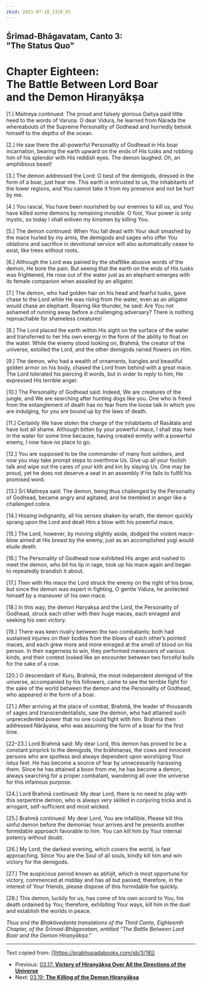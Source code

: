 ```yaml
---
zkid: 2021-07-18_1316_01
---
```


## Śrīmad-Bhāgavatam, Canto 3:<br> "The Status Quo"
# Chapter Eighteen:<br> The Battle Between Lord Boar<br> and the Demon Hiraṇyākṣa

[1.] Maitreya continued: The proud and falsely glorious Daitya paid little heed to the words of Varuṇa. O dear Vidura, he learned from Nārada the whereabouts of the Supreme Personality of Godhead and hurriedly betook himself to the depths of the ocean.

[2.] He saw there the all-powerful Personality of Godhead in His boar incarnation, bearing the earth upward on the ends of His tusks and robbing him of his splendor with His reddish eyes. The demon laughed: Oh, an amphibious beast!

[3.] The demon addressed the Lord: O best of the demigods, dressed in the form of a boar, just hear me. This earth is entrusted to us, the inhabitants of the lower regions, and You cannot take it from my presence and not be hurt by me.

[4.] You rascal, You have been nourished by our enemies to kill us, and You have killed some demons by remaining invisible. O fool, Your power is only mystic, so today I shall enliven my kinsmen by killing You.

[5.] The demon continued: When You fall dead with Your skull smashed by the mace hurled by my arms, the demigods and sages who offer You oblations and sacrifice in devotional service will also automatically cease to exist, like trees without roots.

[6.] Although the Lord was pained by the shaftlike abusive words of the demon, He bore the pain. But seeing that the earth on the ends of His tusks was frightened, He rose out of the water just as an elephant emerges with its female companion when assailed by an alligator.

[7.] The demon, who had golden hair on his head and fearful tusks, gave chase to the Lord while He was rising from the water, even as an alligator would chase an elephant. Roaring like thunder, he said: Are You not ashamed of running away before a challenging adversary? There is nothing reproachable for shameless creatures!

[8.] The Lord placed the earth within His sight on the surface of the water and transferred to her His own energy in the form of the ability to float on the water. While the enemy stood looking on, Brahmā, the creator of the universe, extolled the Lord, and the other demigods rained flowers on Him.

[9.] The demon, who had a wealth of ornaments, bangles and beautiful golden armor on his body, chased the Lord from behind with a great mace. The Lord tolerated his piercing ill words, but in order to reply to him, He expressed His terrible anger.

[10.] The Personality of Godhead said: Indeed, We are creatures of the jungle, and We are searching after hunting dogs like you. One who is freed from the entanglement of death has no fear from the loose talk in which you are indulging, for you are bound up by the laws of death.

[11.] Certainly We have stolen the charge of the inhabitants of Rasātala and have lost all shame. Although bitten by your powerful mace, I shall stay here in the water for some time because, having created enmity with a powerful enemy, I now have no place to go.

[12.] You are supposed to be the commander of many foot soldiers, and now you may take prompt steps to overthrow Us. Give up all your foolish talk and wipe out the cares of your kith and kin by slaying Us. One may be proud, yet he does not deserve a seat in an assembly if he fails to fulfill his promised word.

[13.] Śrī Maitreya said: The demon, being thus challenged by the Personality of Godhead, became angry and agitated, and he trembled in anger like a challenged cobra.

[14.] Hissing indignantly, all his senses shaken by wrath, the demon quickly sprang upon the Lord and dealt Him a blow with his powerful mace.

[15.] The Lord, however, by moving slightly aside, dodged the violent mace-blow aimed at His breast by the enemy, just as an accomplished yogī would elude death.

[16.] The Personality of Godhead now exhibited His anger and rushed to meet the demon, who bit his lip in rage, took up his mace again and began to repeatedly brandish it about.

[17.] Then with His mace the Lord struck the enemy on the right of his brow, but since the demon was expert in fighting, O gentle Vidura, he protected himself by a maneuver of his own mace.

[18.] In this way, the demon Haryakṣa and the Lord, the Personality of Godhead, struck each other with their huge maces, each enraged and seeking his own victory.

[19.] There was keen rivalry between the two combatants; both had sustained injuries on their bodies from the blows of each other’s pointed maces, and each grew more and more enraged at the smell of blood on his person. In their eagerness to win, they performed maneuvers of various kinds, and their contest looked like an encounter between two forceful bulls for the sake of a cow.

[20.] O descendant of Kuru, Brahmā, the most independent demigod of the universe, accompanied by his followers, came to see the terrible fight for the sake of the world between the demon and the Personality of Godhead, who appeared in the form of a boar.

[21.] After arriving at the place of combat, Brahmā, the leader of thousands of sages and transcendentalists, saw the demon, who had attained such unprecedented power that no one could fight with him. Brahmā then addressed Nārāyaṇa, who was assuming the form of a boar for the first time.

[22–23.] Lord Brahmā said: My dear Lord, this demon has proved to be a constant pinprick to the demigods, the brāhmaṇas, the cows and innocent persons who are spotless and always dependent upon worshiping Your lotus feet. He has become a source of fear by unnecessarily harassing them. Since he has attained a boon from me, he has become a demon, always searching for a proper combatant, wandering all over the universe for this infamous purpose.

[24.] Lord Brahmā continued: My dear Lord, there is no need to play with this serpentine demon, who is always very skilled in conjuring tricks and is arrogant, self-sufficient and most wicked.

[25.] Brahmā continued: My dear Lord, You are infallible. Please kill this sinful demon before the demoniac hour arrives and he presents another formidable approach favorable to him. You can kill him by Your internal potency without doubt.

[26.] My Lord, the darkest evening, which covers the world, is fast approaching. Since You are the Soul of all souls, kindly kill him and win victory for the demigods.

[27.] The auspicious period known as abhijit, which is most opportune for victory, commenced at midday and has all but passed; therefore, in the interest of Your friends, please dispose of this formidable foe quickly.

[28.] This demon, luckily for us, has come of his own accord to You, his death ordained by You; therefore, exhibiting Your ways, kill him in the duel and establish the worlds in peace.

_Thus end the Bhaktivedanta translations of the Third Canto, Eighteenth Chapter, of the Śrīmad-Bhāgavatam, entitled “The Battle Between Lord Boar and the Demon Hiraṇyākṣa.”_

---

Text copied from: [[https://prabhupadabooks.com/sb/3/18]]

- Previous: [03.17: **Victory of Hiraṇyākṣa Over All the Directions of the Universe**](03.17-t.html)
- Next: [03.19: **The Killing of the Demon Hiraṇyākṣa**](03.19-t.html)